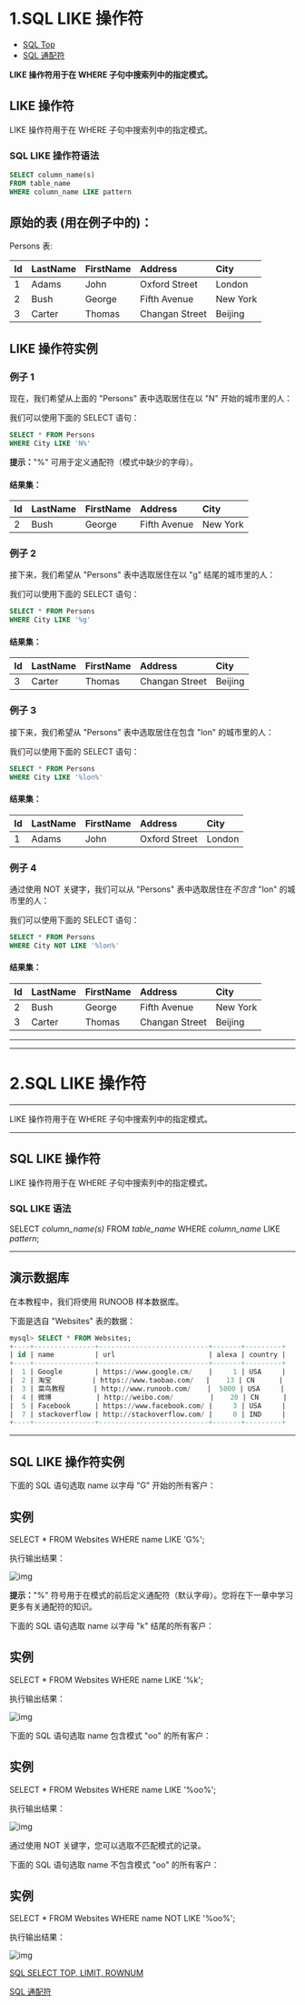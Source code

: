 # 1.SQL LIKE 操作符

- [SQL Top](https://www.w3school.com.cn/sql/sql_top.asp)
- [SQL 通配符](https://www.w3school.com.cn/sql/sql_wildcards.asp)

**LIKE 操作符用于在 WHERE 子句中搜索列中的指定模式。**

## LIKE 操作符

LIKE 操作符用于在 WHERE 子句中搜索列中的指定模式。

### SQL LIKE 操作符语法

```sql
SELECT column_name(s)
FROM table_name
WHERE column_name LIKE pattern
```

## 原始的表 (用在例子中的)：

Persons 表:

| Id   | LastName | FirstName | Address        | City     |
| :--- | :------- | :-------- | :------------- | :------- |
| 1    | Adams    | John      | Oxford Street  | London   |
| 2    | Bush     | George    | Fifth Avenue   | New York |
| 3    | Carter   | Thomas    | Changan Street | Beijing  |

## LIKE 操作符实例

### 例子 1

现在，我们希望从上面的 "Persons" 表中选取居住在以 "N" 开始的城市里的人：

我们可以使用下面的 SELECT 语句：

```sql
SELECT * FROM Persons
WHERE City LIKE 'N%'
```

**提示：**"%" 可用于定义通配符（模式中缺少的字母）。

#### 结果集：

| Id   | LastName | FirstName | Address      | City     |
| :--- | :------- | :-------- | :----------- | :------- |
| 2    | Bush     | George    | Fifth Avenue | New York |

### 例子 2

接下来，我们希望从 "Persons" 表中选取居住在以 "g" 结尾的城市里的人：

我们可以使用下面的 SELECT 语句：

```sql
SELECT * FROM Persons
WHERE City LIKE '%g'
```

#### 结果集：

| Id   | LastName | FirstName | Address        | City    |
| :--- | :------- | :-------- | :------------- | :------ |
| 3    | Carter   | Thomas    | Changan Street | Beijing |

### 例子 3

接下来，我们希望从 "Persons" 表中选取居住在包含 "lon" 的城市里的人：

我们可以使用下面的 SELECT 语句：

```sql
SELECT * FROM Persons
WHERE City LIKE '%lon%'
```

#### 结果集：

| Id   | LastName | FirstName | Address       | City   |
| :--- | :------- | :-------- | :------------ | :----- |
| 1    | Adams    | John      | Oxford Street | London |

### 例子 4

通过使用 NOT 关键字，我们可以从 "Persons" 表中选取居住在*不包含* "lon" 的城市里的人：

我们可以使用下面的 SELECT 语句：

```sql
SELECT * FROM Persons
WHERE City NOT LIKE '%lon%'
```

#### 结果集：

| Id   | LastName | FirstName | Address        | City     |
| :--- | :------- | :-------- | :------------- | :------- |
| 2    | Bush     | George    | Fifth Avenue   | New York |
| 3    | Carter   | Thomas    | Changan Street | Beijing  |



-------------------------

--------------------------------



# 2.SQL LIKE 操作符

------

LIKE 操作符用于在 WHERE 子句中搜索列中的指定模式。

------

## SQL LIKE 操作符

LIKE 操作符用于在 WHERE 子句中搜索列中的指定模式。

### SQL LIKE 语法

SELECT *column_name(s)*
FROM *table_name*
WHERE *column_name* LIKE *pattern*;



------

## 演示数据库

在本教程中，我们将使用 RUNOOB 样本数据库。

下面是选自 "Websites" 表的数据：

```sql
mysql> SELECT * FROM Websites;
+----+---------------+---------------------------+-------+---------+
| id | name          | url                       | alexa | country |
+----+---------------+---------------------------+-------+---------+
|  1 | Google        | https://www.google.cm/    |     1 | USA     |
|  2 | 淘宝          | https://www.taobao.com/   |    13 | CN      |
|  3 | 菜鸟教程       | http://www.runoob.com/    |  5000 | USA     |
|  4 | 微博           | http://weibo.com/         |    20 | CN      |
|  5 | Facebook      | https://www.facebook.com/ |     3 | USA     |
|  7 | stackoverflow | http://stackoverflow.com/ |     0 | IND     |
+----+---------------+---------------------------+-------+---------+
```



------

## SQL LIKE 操作符实例

下面的 SQL 语句选取 name 以字母 "G" 开始的所有客户：

## 实例

SELECT * FROM Websites
WHERE name LIKE 'G%';

执行输出结果：

![img](https://i.loli.net/2021/07/21/NtmvY8rsw2GRLdT.jpg)

**提示：**"%" 符号用于在模式的前后定义通配符（默认字母）。您将在下一章中学习更多有关通配符的知识。

下面的 SQL 语句选取 name 以字母 "k" 结尾的所有客户：

## 实例

SELECT * FROM Websites
WHERE name LIKE '%k';

执行输出结果：

![img](https://i.loli.net/2021/07/21/OQWlYKr8EaefowP.jpg)

下面的 SQL 语句选取 name 包含模式 "oo" 的所有客户：

## 实例

SELECT * FROM Websites
WHERE name LIKE '%oo%';

执行输出结果：

![img](https://i.loli.net/2021/07/21/MF5CbuAkV7Z9wLm.jpg)

通过使用 NOT 关键字，您可以选取不匹配模式的记录。

下面的 SQL 语句选取 name 不包含模式 "oo" 的所有客户：

## 实例

SELECT * FROM Websites
WHERE name NOT LIKE '%oo%';

执行输出结果：

![img](https://i.loli.net/2021/07/21/kpFoMYK7qPcmwtX.jpg)

[SQL SELECT TOP, LIMIT, ROWNUM](https://www.runoob.com/sql/sql-top.html)

[SQL 通配符](https://www.runoob.com/sql/sql-wildcards.html) 

